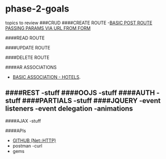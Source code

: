 # phase-2-goals
topics to review 
###CRUD
####CREATE ROUTE
-[BASIC POST ROUTE PASSING PARAMS VIA URL FROM FORM](https://github.com/sf-coyotes-2016/cheering-mascot-sinatra-1-synchronous-forms-challenge)

####READ ROUTE
 
####UPDATE ROUTE

####DELETE ROUTE
 


####AR ASSOCIATIONS
  * [BASIC ASSOCIATION - HOTELS](https://github.com/sf-coyotes-2016/active-record-associations-drill-hotels-challenge).
  
####REST
 -stuff
####OOJS
 -stuff
####AUTH
 -stuff
####PARTIALS
 -stuff
####JQUERY
 -event listeners
 -event delegation
 -animations 
 -
####AJAX
 -stuff


####APIs
 - [GITHUB (Net::HTTP)](https://github.com/sf-coyotes-2016/github-api-challenge)
 - postman 
 -curl 
 - gems 

